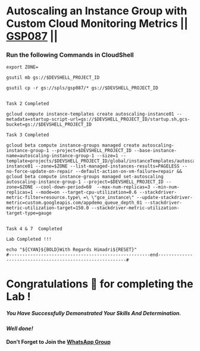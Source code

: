 # Autoscaling an Instance Group with Custom Cloud Monitoring Metrics || [GSP087](https://www.cloudskillsboost.google/games/5383/labs/34947) ||

### Run the following Commands in CloudShell

```
export ZONE=
```


```
gsutil mb gs://$DEVSHELL_PROJECT_ID

gsutil cp -r gs://spls/gsp087/* gs://$DEVSHELL_PROJECT_ID


Task 2 Completed

gcloud compute instance-templates create autoscaling-instance01 --metadata=startup-script-url=gs://$DEVSHELL_PROJECT_ID/startup.sh,gcs-bucket=gs://$DEVSHELL_PROJECT_ID

Task 3 Completed

gcloud beta compute instance-groups managed create autoscaling-instance-group-1 --project=$DEVSHELL_PROJECT_ID --base-instance-name=autoscaling-instance-group-1 --size=1 --template=projects/$DEVSHELL_PROJECT_ID/global/instanceTemplates/autoscaling-instance01 --zone=$ZONE --list-managed-instances-results=PAGELESS --no-force-update-on-repair --default-action-on-vm-failure=repair && gcloud beta compute instance-groups managed set-autoscaling autoscaling-instance-group-1 --project=$DEVSHELL_PROJECT_ID --zone=$ZONE --cool-down-period=60  --max-num-replicas=3 --min-num-replicas=1 --mode=on --target-cpu-utilization=0.6 --stackdriver-metric-filter=resource.type\ =\ \"gce_instance\" --update-stackdriver-metric=custom.googleapis.com/appdemo_queue_depth_01 --stackdriver-metric-utilization-target=150.0 --stackdriver-metric-utilization-target-type=gauge


Task 4 & 7  Completed

Lab Completed !!!

echo "${CYAN}${BOLD}With Regards Himadri${RESET}"
#-----------------------------------------------------end----------------------------------------------------------#

```

# Congratulations 🎉 for completing the Lab !

##### *You Have Successfully Demonstrated Your Skills And Determination.*

#### *Well done!*

#### Don't Forget to Join the [WhatsApp Group](https://chat.whatsapp.com/CcX9gXycV1lKmOjnZQCk7g) 
